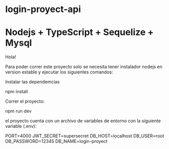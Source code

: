 # login-proyect-api


# Nodejs + TypeScript + Sequelize + Mysql

Hola!

Para poder correr este proyecto solo se necesita tener instalador nodejs en version 
estable y ejecutar los siguientes comandos: 

Instalar las dependemcias

  npm install 

Correr el proyecto: 

  npm run dev

el proyecto cuenta con un archivo de variables de entorno con la siguiente variable (.env): 

  PORT=4000
  JWT_SECRET=supersecret
  DB_HOST=localhost
  DB_USER=root
  DB_PASSWORD=12345
  DB_NAME=login-proyect


